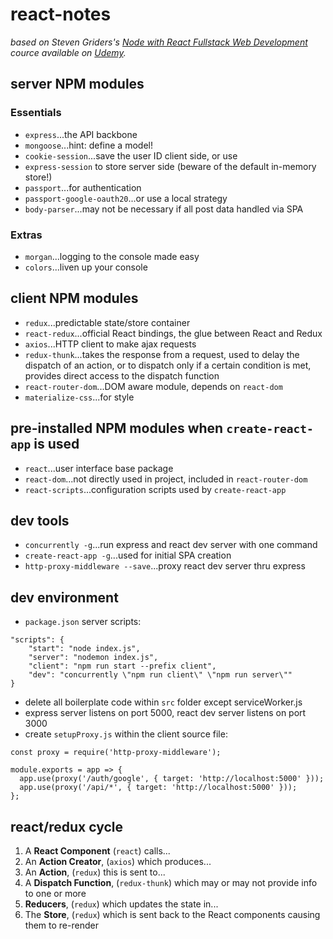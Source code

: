 # react-notes

_based on Steven Griders's [Node with React Fullstack Web Development](www.udemy.com/node-with-react-fullstack-web-development) cource available on [Udemy](www.udemy.com)._

## server NPM modules

### Essentials

- `express`...the API backbone
- `mongoose`...hint: define a model!
- `cookie-session`...save the user ID client side, or use
- `express-session` to store server side (beware of the default in-memory store!)
- `passport`...for authentication
- `passport-google-oauth20`...or use a local strategy
- `body-parser`...may not be necessary if all post data handled via SPA

### Extras

- `morgan`...logging to the console made easy
- `colors`...liven up your console

## client NPM modules

- `redux`...predictable state/store container
- `react-redux`...official React bindings, the glue between React and Redux
- `axios`...HTTP client to make ajax requests
- `redux-thunk`...takes the response from a request, used to delay the dispatch of an action, or to dispatch only if a certain condition is met, provides direct access to the dispatch function
- `react-router-dom`...DOM aware module, depends on `react-dom`
- `materialize-css`...for style

## pre-installed NPM modules when `create-react-app` is used

- `react`...user interface base package
- `react-dom`...not directly used in project, included in `react-router-dom`
- `react-scripts`...configuration scripts used by `create-react-app`

## dev tools

- `concurrently -g`...run express and react dev server with one command
- `create-react-app -g`...used for initial SPA creation
- `http-proxy-middleware --save`...proxy react dev server thru express

## dev environment

- `package.json` server scripts:

```
"scripts": {
    "start": "node index.js",
    "server": "nodemon index.js",
    "client": "npm run start --prefix client",
    "dev": "concurrently \"npm run client\" \"npm run server\""
}
```

- delete all boilerplate code within `src` folder except serviceWorker.js
- express server listens on port 5000, react dev server listens on port 3000
- create `setupProxy.js` within the client source file:

```
const proxy = require('http-proxy-middleware');

module.exports = app => {
  app.use(proxy('/auth/google', { target: 'http://localhost:5000' }));
  app.use(proxy('/api/*', { target: 'http://localhost:5000' }));
};
```

## react/redux cycle

1. A **React Component** (`react`) calls...
2. An **Action Creator**, (`axios`) which produces...
3. An **Action**, (`redux`) this is sent to...
4. A **Dispatch Function**, (`redux-thunk`) which may or may not provide info to one or more
5. **Reducers**, (`redux`) which updates the state in...
6. The **Store**, (`redux`) which is sent back to the React components causing them to re-render
